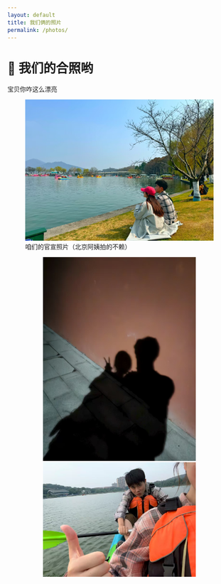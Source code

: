 ```yaml
---
layout: default
title: 我们俩的照片
permalink: /photos/
---
```


# 📸 我们的合照哟

宝贝你咋这么漂亮

<div class="photo-grid">
  <figure>
    <img src="/assets/images/photos1.jpg" alt="咱们的官宣照片（北京阿姨拍的不赖）">
    <figcaption>咱们的官宣照片（北京阿姨拍的不赖）</figcaption>
  <figure>
    
  <img src="/assets/images/photos2.jpg" alt="照片2">
  <img src="/assets/images/photos3.jpg" alt="照片3">
</div>
